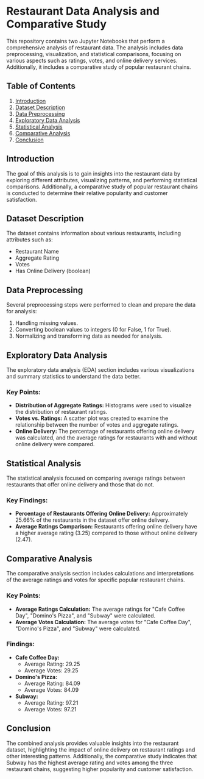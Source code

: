 
# Restaurant Data Analysis and Comparative Study

This repository contains two Jupyter Notebooks that perform a comprehensive analysis of restaurant data. The analysis includes data preprocessing, visualization, and statistical comparisons, focusing on various aspects such as ratings, votes, and online delivery services. Additionally, it includes a comparative study of popular restaurant chains.

## Table of Contents
1. [Introduction](#Introduction)
2. [Dataset Description](#Dataset-Description)
3. [Data Preprocessing](#Data-Preprocessing)
4. [Exploratory Data Analysis](#Exploratory-Data-Analysis)
5. [Statistical Analysis](#Statistical-Analysis)
6. [Comparative Analysis](#Comparative-Analysis)
7. [Conclusion](#Conclusion)

## Introduction
The goal of this analysis is to gain insights into the restaurant data by exploring different attributes, visualizing patterns, and performing statistical comparisons. Additionally, a comparative study of popular restaurant chains is conducted to determine their relative popularity and customer satisfaction.

## Dataset Description
The dataset contains information about various restaurants, including attributes such as:
- Restaurant Name
- Aggregate Rating
- Votes
- Has Online Delivery (boolean)

## Data Preprocessing
Several preprocessing steps were performed to clean and prepare the data for analysis:
1. Handling missing values.
2. Converting boolean values to integers (0 for False, 1 for True).
3. Normalizing and transforming data as needed for analysis.

## Exploratory Data Analysis
The exploratory data analysis (EDA) section includes various visualizations and summary statistics to understand the data better.

### Key Points:
- **Distribution of Aggregate Ratings:** Histograms were used to visualize the distribution of restaurant ratings.
- **Votes vs. Ratings:** A scatter plot was created to examine the relationship between the number of votes and aggregate ratings.
- **Online Delivery:** The percentage of restaurants offering online delivery was calculated, and the average ratings for restaurants with and without online delivery were compared.

## Statistical Analysis
The statistical analysis focused on comparing average ratings between restaurants that offer online delivery and those that do not.

### Key Findings:
- **Percentage of Restaurants Offering Online Delivery:** Approximately 25.66% of the restaurants in the dataset offer online delivery.
- **Average Ratings Comparison:** Restaurants offering online delivery have a higher average rating (3.25) compared to those without online delivery (2.47).

## Comparative Analysis
The comparative analysis section includes calculations and interpretations of the average ratings and votes for specific popular restaurant chains.

### Key Points:
- **Average Ratings Calculation:** The average ratings for "Cafe Coffee Day", "Domino's Pizza", and "Subway" were calculated.
- **Average Votes Calculation:** The average votes for "Cafe Coffee Day", "Domino's Pizza", and "Subway" were calculated.

### Findings:
- **Cafe Coffee Day:** 
  - Average Rating: 29.25
  - Average Votes: 29.25
- **Domino's Pizza:** 
  - Average Rating: 84.09
  - Average Votes: 84.09
- **Subway:** 
  - Average Rating: 97.21
  - Average Votes: 97.21

## Conclusion
The combined analysis provides valuable insights into the restaurant dataset, highlighting the impact of online delivery on restaurant ratings and other interesting patterns. Additionally, the comparative study indicates that Subway has the highest average rating and votes among the three restaurant chains, suggesting higher popularity and customer satisfaction.

